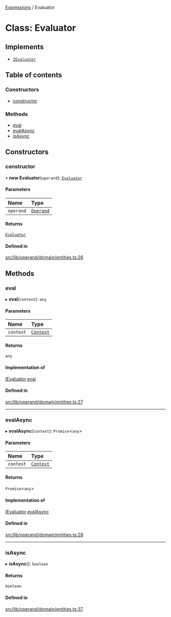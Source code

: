 [Expressions](../README.md) / Evaluator

# Class: Evaluator

## Implements

- [`IEvaluator`](../interfaces/IEvaluator.md)

## Table of contents

### Constructors

- [constructor](Evaluator.md#constructor)

### Methods

- [eval](Evaluator.md#eval)
- [evalAsync](Evaluator.md#evalasync)
- [isAsync](Evaluator.md#isasync)

## Constructors

### constructor

• **new Evaluator**(`operand`): [`Evaluator`](Evaluator.md)

#### Parameters

| Name | Type |
| :------ | :------ |
| `operand` | [`Operand`](Operand.md) |

#### Returns

[`Evaluator`](Evaluator.md)

#### Defined in

[src/lib/operand/domain/entities.ts:26](https://github.com/data7expressions/3xpr/blob/820056652399b9d4be780d625cfa3ed69c7546d3/src/lib/operand/domain/entities.ts#L26)

## Methods

### eval

▸ **eval**(`context`): `any`

#### Parameters

| Name | Type |
| :------ | :------ |
| `context` | [`Context`](Context.md) |

#### Returns

`any`

#### Implementation of

[IEvaluator](../interfaces/IEvaluator.md).[eval](../interfaces/IEvaluator.md#eval)

#### Defined in

[src/lib/operand/domain/entities.ts:27](https://github.com/data7expressions/3xpr/blob/820056652399b9d4be780d625cfa3ed69c7546d3/src/lib/operand/domain/entities.ts#L27)

___

### evalAsync

▸ **evalAsync**(`context`): `Promise`\<`any`\>

#### Parameters

| Name | Type |
| :------ | :------ |
| `context` | [`Context`](Context.md) |

#### Returns

`Promise`\<`any`\>

#### Implementation of

[IEvaluator](../interfaces/IEvaluator.md).[evalAsync](../interfaces/IEvaluator.md#evalasync)

#### Defined in

[src/lib/operand/domain/entities.ts:28](https://github.com/data7expressions/3xpr/blob/820056652399b9d4be780d625cfa3ed69c7546d3/src/lib/operand/domain/entities.ts#L28)

___

### isAsync

▸ **isAsync**(): `boolean`

#### Returns

`boolean`

#### Defined in

[src/lib/operand/domain/entities.ts:37](https://github.com/data7expressions/3xpr/blob/820056652399b9d4be780d625cfa3ed69c7546d3/src/lib/operand/domain/entities.ts#L37)
